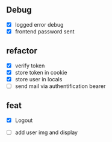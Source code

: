 ## Debug
- [x] logged error debug
- [x] frontend password sent

## refactor
- [x] verify token
- [x] store token in cookie
- [x] store user in locals
- [ ] send mail via authentification bearer

## feat
- [x] Logout
- [ ] add user img and display


<!--
  <div class="users-online">
    <h2>Utilisateurs</h2>
    <ul>
      <% for (let user of locals.users) { %>
        <li>
          <img src="<%= user.image %>" />
          <%= user.firstname %> <%= user.lastname %>
        </li>
        <% } %>
    </ul>
  </div>
-->